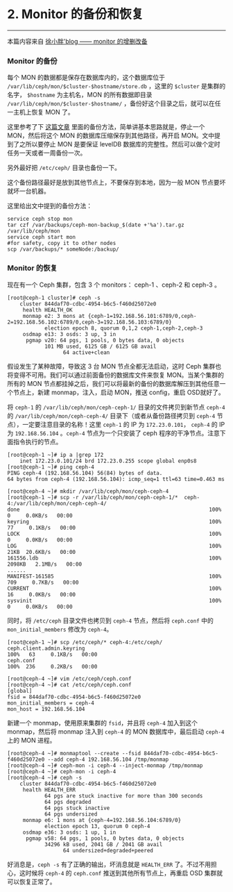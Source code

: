 # 2. Monitor 的备份和恢复

----------

本篇内容来自 [徐小胖'blog —— monitor 的增删改备](http://xuxiaopang.com/2016/10/26/exp-monitor-operation/) 

### Monitor 的备份

每个 MON 的数据都是保存在数据库内的，这个数据库位于 `/var/lib/ceph/mon/$cluster-$hostname/store.db` ，这里的 `$cluster` 是集群的名字， `$hostname` 为主机名，MON 的所有数据即目录 `/var/lib/ceph/mon/$cluster-$hostname/` ，备份好这个目录之后，就可以在任一主机上恢复 MON 了。

这里参考了下 [这篇文章](https://blog.widodh.nl/2014/03/safely-backing-up-your-ceph-monitors/) 里面的备份方法，简单讲基本思路就是，停止一个 MON，然后将这个 MON 的数据库压缩保存到其他路径，再开启 MON。文中提到了之所以要停止 MON 是要保证 levelDB 数据库的完整性。然后可以做个定时任务一天或者一周备份一次。

另外最好把 `/etc/ceph/` 目录也备份一下。

这个备份路径最好是放到其他节点上，不要保存到本地，因为一般 MON 节点要坏就坏一台机器。

这里给出文中提到的备份方法：

    service ceph stop mon
    tar czf /var/backups/ceph-mon-backup_$(date +'%a').tar.gz /var/lib/ceph/mon
    service ceph start mon
    #for safety, copy it to other nodes
    scp /var/backups/* someNode:/backup/

### Monitor 的恢复

现在有一个 Ceph 集群，包含 3 个 monitors： ceph-1 、ceph-2 和 ceph-3 。

	[root@ceph-1 cluster]# ceph -s
    	cluster 844daf70-cdbc-4954-b6c5-f460d25072e0
     	 health HEALTH_OK
     	 monmap e2: 3 mons at {ceph-1=192.168.56.101:6789/0,ceph-2=192.168.56.102:6789/0,ceph-3=192.168.56.103:6789/0}
            	election epoch 8, quorum 0,1,2 ceph-1,ceph-2,ceph-3
     	 osdmap e13: 3 osds: 3 up, 3 in
      	  pgmap v20: 64 pgs, 1 pools, 0 bytes data, 0 objects
            	101 MB used, 6125 GB / 6125 GB avail
                  	  64 active+clean

假设发生了某种故障，导致这 3 台 MON 节点全都无法启动，这时 Ceph 集群也将变得不可用。我们可以通过前面备份的数据库文件来恢复 MON。当某个集群的所有的 MON 节点都挂掉之后，我们可以将最新的备份的数据库解压到其他任意一个节点上，新建 monmap，注入，启动 MON，推送 config，重启 OSD就好了。

将 `ceph-1` 的 `/var/lib/ceph/mon/ceph-ceph-1/` 目录的文件拷贝到新节点 `ceph-4` 的 `/var/lib/ceph/mon/ceph-ceph-4/` 目录下（或者从备份路径拷贝到 `ceph-4` 节点），一定要注意目录的名称！这里 `ceph-1` 的 IP 为 `172.23.0.101`， `ceph-4` 的 IP 为 `192.168.56.104` 。`ceph-4` 节点为一个只安装了 ceph 程序的干净节点。注意下面指令执行的节点。

	[root@ceph-1 ~]# ip a |grep 172
    	inet 172.23.0.101/24 brd 172.23.0.255 scope global enp0s8
	[root@ceph-1 ~]# ping ceph-4
	PING ceph-4 (192.168.56.104) 56(84) bytes of data.
	64 bytes from ceph-4 (192.168.56.104): icmp_seq=1 ttl=63 time=0.463 ms

	[root@ceph-4 ~]# mkdir /var/lib/ceph/mon/ceph-ceph-4
	[root@ceph-1 ~]# scp -r /var/lib/ceph/mon/ceph-ceph-1/*  ceph-4:/var/lib/ceph/mon/ceph-ceph-4/
	done                                                             100%    0     0.0KB/s   00:00    
	keyring                                                          100%   77     0.1KB/s   00:00    
	LOCK                                                             100%    0     0.0KB/s   00:00    
	LOG                                                              100%   21KB  20.6KB/s   00:00    
	161556.ldb                                                       100% 2098KB   2.1MB/s   00:00    
    ......
	MANIFEST-161585                                                  100%  709     0.7KB/s   00:00    
	CURRENT                                                          100%   16     0.0KB/s   00:00    
	sysvinit                                                         100%    0     0.0KB/s   00:00    

同时，将 `/etc/ceph` 目录文件也拷贝到 `ceph-4` 节点，然后将 `ceph.conf` 中的 `mon_initial_members` 修改为 `ceph-4`。

	[root@ceph-1 ~]# scp /etc/ceph/* ceph-4:/etc/ceph/
	ceph.client.admin.keyring                                                         100%   63     0.1KB/s   00:00    
	ceph.conf                                                                         100%  236     0.2KB/s   00:00  
  
	[root@ceph-4 ~]# vim /etc/ceph/ceph.conf 
	[root@ceph-4 ~]# cat /etc/ceph/ceph.conf 
	[global]
	fsid = 844daf70-cdbc-4954-b6c5-f460d25072e0
	mon_initial_members = ceph-4
	mon_host = 192.168.56.104

新建一个 monmap，使用原来集群的 `fsid`，并且将 `ceph-4` 加入到这个 monmap，然后将 monmap 注入到 `ceph-4` 的 MON 数据库中，最后启动 `ceph-4` 上的 MON 进程。

	[root@ceph-4 ~]# monmaptool --create --fsid 844daf70-cdbc-4954-b6c5-f460d25072e0 --add ceph-4 192.168.56.104 /tmp/monmap 
	[root@ceph-4 ~]# ceph-mon -i ceph-4 --inject-monmap /tmp/monmap 
	[root@ceph-4 ~]# ceph-mon -i ceph-4
	[root@ceph-4 ~]# ceph -s
    	cluster 844daf70-cdbc-4954-b6c5-f460d25072e0
     	 health HEALTH_ERR
            	64 pgs are stuck inactive for more than 300 seconds
            	64 pgs degraded
            	64 pgs stuck inactive
            	64 pgs undersized
     	 monmap e6: 1 mons at {ceph-4=192.168.56.104:6789/0}
            	election epoch 13, quorum 0 ceph-4
     	 osdmap e36: 3 osds: 1 up, 1 in
      	  pgmap v58: 64 pgs, 1 pools, 0 bytes data, 0 objects
            	34296 kB used, 2041 GB / 2041 GB avail
                  	  64 undersized+degraded+peered

好消息是，`ceph -s` 有了正确的输出，坏消息就是 `HEALTH_ERR` 了。不过不用担心，这时候将 `ceph-4` 的 `ceph.conf` 推送到其他所有节点上，再重启 OSD 集群就可以恢复正常了。